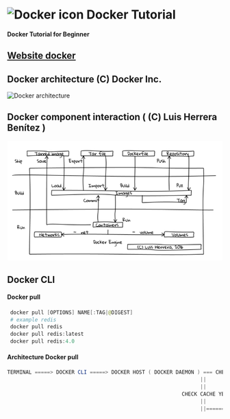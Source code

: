 # <img src="https://img.icons8.com/color/2x/docker.png" alt="Docker icon" width="100" height="80"> Docker Tutorial
#### Docker Tutorial for Beginner

## [Website docker](https://docs.docker.com/)
## Docker architecture (C) Docker Inc.
<img src="https://docs.docker.com/engine/images/architecture.svg" alt="Docker architecture" >

## Docker component interaction ( (C) Luis Herrera Benítez )

<img src="./image/docker-component-interaction.png" alt="Docker component interaction" >

## Docker CLI
#### Docker pull
``` powershell
 docker pull [OPTIONS] NAME[:TAG|@DIGEST]
 # example redis
 docker pull redis
 docker pull redis:latest
 docker pull redis:4.0
```
#### Architecture Docker pull
```powershell
TERMINAL =====> DOCKER CLI =====> DOCKER HOST ( DOCKER DAEMON ) === CHECK CACHE NO ===>  DOCKER HUB ( Registry ) === 
                                                               ||                                                 ||
                                                               ||                                                 ||
                                                         CHECK CACHE YES                                          ||
                                                               ||                                                 ||
                                                               ||==========================================  DOCKER IMAGE ( DISK )
                                                                                                                  ||
                                                                                                                  ||
                                                                                                            BUILD CONTAINER ( DOCKER DAEMON check cache )
                                                                                                                  ||
                                                                                                                  ||
                                                                                                            DOCKER CONTAINER
```
